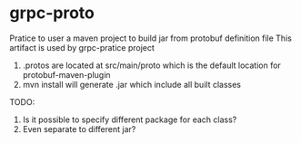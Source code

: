 # grpc-proto

Pratice to user a maven project to build jar from protobuf definition file
This artifact is used by grpc-pratice project

1. .protos are located at src/main/proto which is the default location for protobuf-maven-plugin
2. mvn install will generate .jar which include all built classes


TODO:
1. Is it possible to specify different package for each class?
2. Even separate to different jar?
